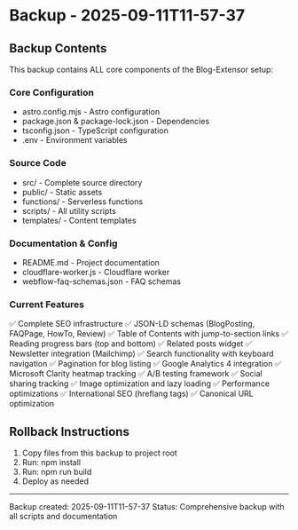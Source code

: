# Backup - 2025-09-11T11-57-37

## Backup Contents
This backup contains ALL core components of the Blog-Extensor setup:

### Core Configuration
- astro.config.mjs - Astro configuration
- package.json & package-lock.json - Dependencies
- tsconfig.json - TypeScript configuration
- .env - Environment variables

### Source Code
- src/ - Complete source directory
- public/ - Static assets
- functions/ - Serverless functions
- scripts/ - All utility scripts
- templates/ - Content templates

### Documentation & Config
- README.md - Project documentation
- cloudflare-worker.js - Cloudflare worker
- webflow-faq-schemas.json - FAQ schemas

### Current Features
✅ Complete SEO infrastructure
✅ JSON-LD schemas (BlogPosting, FAQPage, HowTo, Review)
✅ Table of Contents with jump-to-section links
✅ Reading progress bars (top and bottom)
✅ Related posts widget
✅ Newsletter integration (Mailchimp)
✅ Search functionality with keyboard navigation
✅ Pagination for blog listing
✅ Google Analytics 4 integration
✅ Microsoft Clarity heatmap tracking
✅ A/B testing framework
✅ Social sharing tracking
✅ Image optimization and lazy loading
✅ Performance optimizations
✅ International SEO (hreflang tags)
✅ Canonical URL optimization

## Rollback Instructions
1. Copy files from this backup to project root
2. Run: npm install
3. Run: npm run build
4. Deploy as needed

---
Backup created: 2025-09-11T11-57-37
Status: Comprehensive backup with all scripts and documentation
